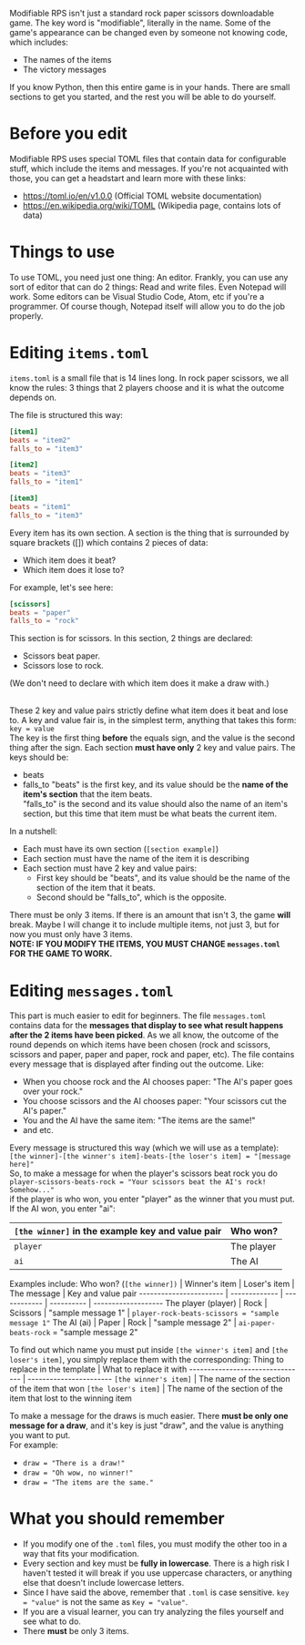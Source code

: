 Modifiable RPS isn't just a standard rock paper scissors downloadable game. The key word is "modifiable", literally in the name.
Some of the game's appearance can be changed even by someone not knowing code, which includes:
- The names of the items
- The victory messages

If you know Python, then this entire game is in your hands.
There are small sections to get you started, and the rest you will be able to do yourself.

# Before you edit
Modifiable RPS uses special TOML files that contain data for configurable stuff, which include the items and messages.
If you're not acquainted with those, you can get a headstart and learn more with these links:
- https://toml.io/en/v1.0.0 (Official TOML website documentation)
- https://en.wikipedia.org/wiki/TOML (Wikipedia page, contains lots of data)

# Things to use
To use TOML, you need just one thing: An editor. Frankly, you can use any sort of editor that can do 2 things: Read and write files. Even Notepad will work.
Some editors can be Visual Studio Code, Atom, etc if you're a programmer. Of course though, Notepad itself will allow you to do the job properly.

# Editing `items.toml`
`items.toml` is a small file that is 14 lines long. In rock paper scissors, we all know the rules: 3 things that 2 players choose and it is what the outcome depends on.<br>

The file is structured this way:<br>
```toml
[item1]
beats = "item2"
falls_to = "item3"

[item2]
beats = "item3"
falls_to = "item1"

[item3]
beats = "item1"
falls_to = "item3"
```

Every item has its own section. A section is the thing that is surrounded by square brackets ([]) which contains 2 pieces of data:
- Which item does it beat?
- Which item does it lose to?

For example, let's see here:
```toml
[scissors]
beats = "paper"
falls_to = "rock"
```

This section is for scissors. In this section, 2 things are declared:
- Scissors beat paper.
- Scissors lose to rock.

(We don't need to declare with which item does it make a draw with.)<br><br>

These 2 key and value pairs strictly define what item does it beat and lose to. A key and value fair is, in the simplest term, anything that takes this form: `key = value`<br>
The key is the first thing **before** the equals sign, and the value is the second thing after the sign. Each section **must have only** 2 key and value pairs. The keys should be:
- beats
- falls_to
"beats" is the first key, and its value should be the **name of the item's section** that the item beats.<br>
"falls_to" is the second and its value should also the name of an item's section, but this time that item must be what beats the current item.<br>

In a nutshell:
- Each must have its own section (`[section example]`)
- Each section must have the name of the item it is describing
- Each section must have 2 key and value pairs:
    - First key should be "beats", and its value should be the name of the section of the item that it beats.
    - Second should be "falls_to", which is the opposite.

There must be only 3 items. If there is an amount that isn't 3, the game **will** break. Maybe I will change it to include multiple items, not just 3, but for now you must only have 3 items.<br>
**NOTE: IF YOU MODIFY THE ITEMS, YOU MUST CHANGE `messages.toml` FOR THE GAME TO WORK.**

# Editing `messages.toml`
This part is much easier to edit for beginners. The file `messages.toml` contains data for the **messages that display to see what result happens after the 2 items have been picked**.
As we all know, the outcome of the round depends on which items have been chosen (rock and scissors, scissors and paper, paper and paper, rock and paper, etc). The file contains every message that is displayed after finding out the outcome. Like:
- When you choose rock and the AI chooses paper: "The AI's paper goes over your rock."
- You choose scissors and the AI chooses paper: "Your scissors cut the AI's paper."
- You and the AI have the same item: "The items are the same!"
- and etc.

Every message is structured this way (which we will use as a template):<br>
`[the winner]-[the winner's item]-beats-[the loser's item] = "[message here]"`<br>
So, to make a message for when the player's scissors beat rock you do `player-scissors-beats-rock = "Your scissors beat the AI's rock! Somehow..."`<br>
if the player is who won, you enter "player" as the winner that you must put. If the AI won, you enter "ai":

`[the winner]` in the example key and value pair| Who won?
-------------|---------
`player` | The player
`ai` | The AI

Examples include:
Who won? (`[the winner])` | Winner's item | Loser's item | The message | Key and value pair
----------------------- | ------------- | ------------ | ---------- | -------------------
The player (player) | Rock | Scissors | "sample message 1" | `player-rock-beats-scissors = "sample message 1"`
The AI (ai) | Paper | Rock | "sample message 2" | `ai-paper-beats-rock` = "sample message 2"

To find out which name you must put inside `[the winner's item]` and `[the loser's item]`, you simply replace them with the corresponding:
Thing to replace in the template | What to replace it with
-------------------------------- | -----------------------
`[the winner's item]` | The name of the section of the item that won
`[the loser's item]` | The name of the section of the item that lost to the winning item

To make a message for the draws is much easier. There **must be only one message for a draw**, and it's key is just "draw", and the value is anything you want to put.<br>
For example:
- `draw = "There is a draw!"`
- `draw = "Oh wow, no winner!"`
- `draw = "The items are the same."`

# What you should remember
- If you modify one of the `.toml` files, you must modify the other too in a way that fits your modification.
- Every section and key must be **fully in lowercase**. There is a high risk I haven't tested it will break if you use uppercase characters, or anything else that doesn't include lowercase letters.
- Since I have said the above, remember that `.toml` is case sensitive. `key = "value"` is not the same as `Key = "value"`.
- If you are a visual learner, you can try analyzing the files yourself and see what to do.
- There **must** be only 3 items.
